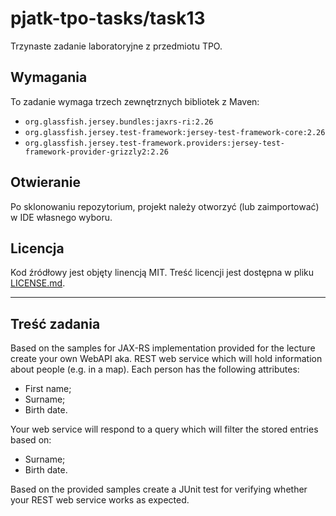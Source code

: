 # pjatk-tpo-tasks/task13

Trzynaste zadanie laboratoryjne z przedmiotu TPO.

## Wymagania

To zadanie wymaga trzech zewnętrznych bibliotek z Maven:

- `org.glassfish.jersey.bundles:jaxrs-ri:2.26`
- `org.glassfish.jersey.test-framework:jersey-test-framework-core:2.26`
- `org.glassfish.jersey.test-framework.providers:jersey-test-framework-provider-grizzly2:2.26`

## Otwieranie

Po sklonowaniu repozytorium, projekt należy otworzyć (lub zaimportować) w IDE własnego wyboru.

## Licencja

Kod źródłowy jest objęty linencją MIT. Treść licencji jest dostępna w pliku [LICENSE.md](../LICENSE.md).

---

## Treść zadania

Based on the samples for JAX-RS implementation provided for the lecture create your own WebAPI aka. REST web service which will hold information about people (e.g. in a map). Each person has the following attributes:

- First name;
- Surname;
- Birth date.

Your web service will respond to a query which will filter the stored entries based on:

- Surname;
- Birth date.

Based on the provided samples create a JUnit test for verifying whether your REST web service works as expected.
